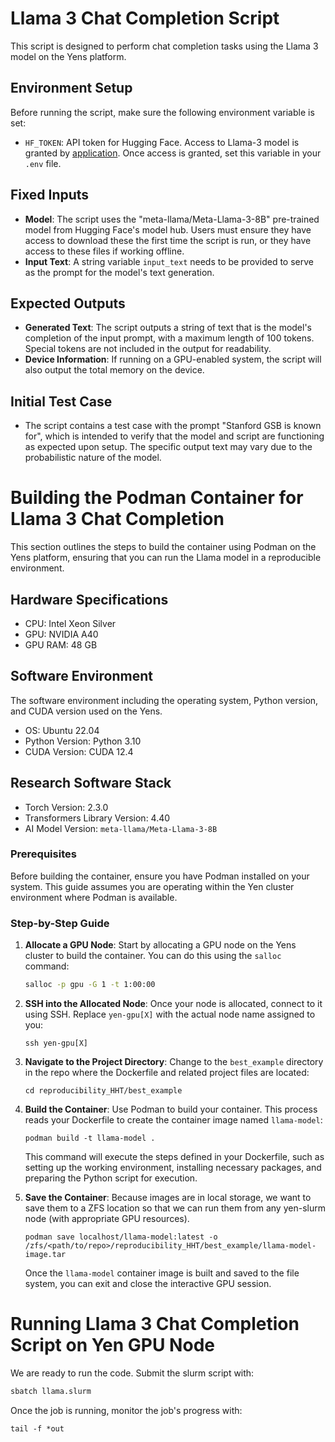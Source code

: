 # Llama 3 Chat Completion Script

This script is designed to perform chat completion tasks using the Llama 3 model on the Yens platform.

## Environment Setup

Before running the script, make sure the following environment variable is set:

- `HF_TOKEN`: API token for Hugging Face. Access to Llama-3 model is granted by [application](https://huggingface.co/meta-llama/Meta-Llama-3-8B). Once access is granted, set this variable in your `.env` file.

## Fixed Inputs

- **Model**: The script uses the "meta-llama/Meta-Llama-3-8B" pre-trained model from Hugging Face's model hub. Users must ensure they have access to download these the first time the script is run, or they have access to these files if working offline.
- **Input Text**: A string variable `input_text` needs to be provided to serve as the prompt for the model's text generation.

## Expected Outputs

- **Generated Text**: The script outputs a string of text that is the model's completion of the input prompt, with a maximum length of 100 tokens. Special tokens are not included in the output for readability.
- **Device Information**: If running on a GPU-enabled system, the script will also output the total memory on the device.

## Initial Test Case
- The script contains a test case with the prompt "Stanford GSB is known for", which is intended to verify that the model and script are functioning as expected upon setup. The specific output text may vary due to the probabilistic nature of the model.

# Building the Podman Container for Llama 3 Chat Completion
This section outlines the steps to build the container using Podman on the Yens platform, ensuring that you can run the Llama model in a reproducible environment.

## Hardware Specifications
- CPU: Intel Xeon Silver
- GPU: NVIDIA A40
- GPU RAM: 48 GB

## Software Environment

The software environment including the operating system, Python version, and CUDA version used on the Yens.
- OS: Ubuntu 22.04
- Python Version: Python 3.10
- CUDA Version: CUDA 12.4

## Research Software Stack
- Torch Version: 2.3.0
- Transformers Library Version: 4.40
- AI Model Version: `meta-llama/Meta-Llama-3-8B`

### Prerequisites

Before building the container, ensure you have Podman installed on your system. This guide assumes you are operating within the Yen cluster environment where Podman is available.

### Step-by-Step Guide
1. **Allocate a GPU Node**:
   Start by allocating a GPU node on the Yens cluster to build the container. You can do this using the `salloc` command:
   ```bash
   salloc -p gpu -G 1 -t 1:00:00
   ```

2. **SSH into the Allocated Node**:
    Once your node is allocated, connect to it using SSH. Replace `yen-gpu[X]` with the actual node name assigned to you:
    ```
    ssh yen-gpu[X]
    ```

3. **Navigate to the Project Directory**:
    Change to the `best_example` directory in the repo where the Dockerfile and related project files are located:
    ```
    cd reproducibility_HHT/best_example
    ```

4. **Build the Container**:
    Use Podman to build your container. This process reads your Dockerfile to create the container image named `llama-model`:

    ```
    podman build -t llama-model .
    ```
    This command will execute the steps defined in your Dockerfile, such as setting up the working environment, installing necessary packages, and preparing the Python script for execution.

5. **Save the Container**:
    Because images are in local storage, we want to save them to a ZFS location so that we can run them from any yen-slurm node (with appropriate GPU resources).

    ```
    podman save localhost/llama-model:latest -o /zfs/<path/to/repo>/reproducibility_HHT/best_example/llama-model-image.tar
    ```

    Once the `llama-model` container image is built and saved to the file system, you can exit and close the interactive GPU session.

# Running Llama 3 Chat Completion Script on Yen GPU Node

We are ready to run the code. Submit the slurm script with:

```bash
sbatch llama.slurm
```

Once the job is running, monitor the job's progress with:

```
tail -f *out
```

